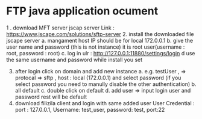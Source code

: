 # FTP java application ocument 
1 . download MFT server jscap server
	Link : https://www.jscape.com/solutions/sftp-server
2. install the downloaded file jscape server
	a. mangament host IP should be for local 172.0.0.1
	b. give the user name and password (this is not instance) it is root user(username : root, password : root)
	c. log in ulr : http://127.0.0.1:11880/settings/login 
	d use the same username and password while install you set
	
3. after login click on domain and add new instance
	a. e.g. testUser , => protocal => sftp , host : local (172.0.0.1) and select password (if you select password you need to manully disable the other authentication)
	b. all default 
	c. double click on default 
	d. add user => input login user and password rest will be default
4. download filizila client and login  with same added user
	User Credential : port : 127.0.0.1, Username: test_user, password: test, port:22
	

	
 
 
	